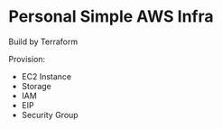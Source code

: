 # Personal Simple AWS Infra

Build by Terraform

Provision:
- EC2 Instance
- Storage
- IAM 
- EIP
- Security Group
